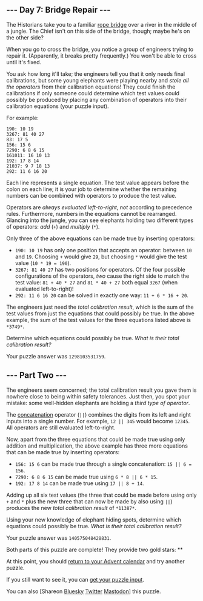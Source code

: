 \--- Day 7: Bridge Repair ---
----------

The Historians take you to a familiar [rope bridge](/2022/day/9) over a river in the middle of a jungle. The Chief isn't on this side of the bridge, though; maybe he's on the other side?

When you go to cross the bridge, you notice a group of engineers trying to repair it. (Apparently, it breaks pretty frequently.) You won't be able to cross until it's fixed.

You ask how long it'll take; the engineers tell you that it only needs final calibrations, but some young elephants were playing nearby and *stole all the operators* from their calibration equations! They could finish the calibrations if only someone could determine which test values could possibly be produced by placing any combination of operators into their calibration equations (your puzzle input).

For example:

```
190: 10 19
3267: 81 40 27
83: 17 5
156: 15 6
7290: 6 8 6 15
161011: 16 10 13
192: 17 8 14
21037: 9 7 18 13
292: 11 6 16 20

```

Each line represents a single equation. The test value appears before the colon on each line; it is your job to determine whether the remaining numbers can be combined with operators to produce the test value.

Operators are *always evaluated left-to-right*, *not* according to precedence rules. Furthermore, numbers in the equations cannot be rearranged. Glancing into the jungle, you can see elephants holding two different types of operators: *add* (`+`) and *multiply* (`*`).

Only three of the above equations can be made true by inserting operators:

* `190: 10 19` has only one position that accepts an operator: between `10` and `19`. Choosing `+` would give `29`, but choosing `*` would give the test value (`10 * 19 = 190`).
* `3267: 81 40 27` has two positions for operators. Of the four possible configurations of the operators, *two* cause the right side to match the test value: `81 + 40 * 27` and `81 * 40 + 27` both equal `3267` (when evaluated left-to-right)!
* `292: 11 6 16 20` can be solved in exactly one way: `11 + 6 * 16 + 20`.

The engineers just need the *total calibration result*, which is the sum of the test values from just the equations that could possibly be true. In the above example, the sum of the test values for the three equations listed above is `*3749*`.

Determine which equations could possibly be true. *What is their total calibration result?*

Your puzzle answer was `1298103531759`.

\--- Part Two ---
----------

The engineers seem concerned; the total calibration result you gave them is nowhere close to being within safety tolerances. Just then, you spot your mistake: some well-hidden elephants are holding a *third type of operator*.

The [concatenation](https://en.wikipedia.org/wiki/Concatenation) operator (`||`) combines the digits from its left and right inputs into a single number. For example, `12 || 345` would become `12345`. All operators are still evaluated left-to-right.

Now, apart from the three equations that could be made true using only addition and multiplication, the above example has three more equations that can be made true by inserting operators:

* `156: 15 6` can be made true through a single concatenation: `15 || 6 = 156`.
* `7290: 6 8 6 15` can be made true using `6 * 8 || 6 * 15`.
* `192: 17 8 14` can be made true using `17 || 8 + 14`.

Adding up all six test values (the three that could be made before using only `+` and `*` plus the new three that can now be made by also using `||`) produces the new *total calibration result* of `*11387*`.

Using your new knowledge of elephant hiding spots, determine which equations could possibly be true. *What is their total calibration result?*

Your puzzle answer was `140575048428831`.

Both parts of this puzzle are complete! They provide two gold stars: \*\*

At this point, you should [return to your Advent calendar](/2024) and try another puzzle.

If you still want to see it, you can [get your puzzle input](7/input).

You can also [Shareon [Bluesky](https://bsky.app/intent/compose?text=I%27ve+completed+%22Bridge+Repair%22+%2D+Day+7+%2D+Advent+of+Code+2024+%23AdventOfCode+https%3A%2F%2Fadventofcode%2Ecom%2F2024%2Fday%2F7) [Twitter](https://twitter.com/intent/tweet?text=I%27ve+completed+%22Bridge+Repair%22+%2D+Day+7+%2D+Advent+of+Code+2024&url=https%3A%2F%2Fadventofcode%2Ecom%2F2024%2Fday%2F7&related=ericwastl&hashtags=AdventOfCode) [Mastodon](javascript:void(0);)] this puzzle.